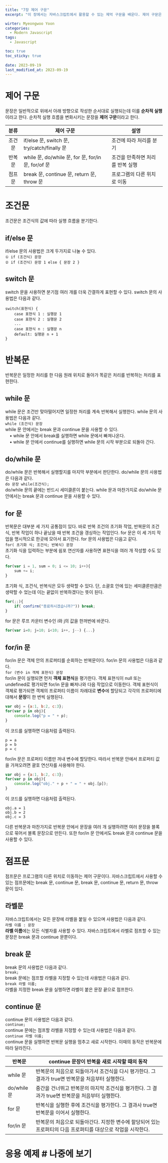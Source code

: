 ```yaml
---
title: "7장 제어 구문"
excerpt: "이 장에서는 자바스크립트에서 활용할 수 있는 제억 구문을 배운다. 제어 구문은 프로그램의 처리 흐름을 제어하는 문장이다. 제어 구문을 배우면 알고리즘에 담긴 논리를 표현할 수 있고 본격적으로 프로그램을 만들 수 있다."

wirter: Myeongwoo Yoon
categories:
  - Modern Javascript
tags:
  - Javascript

toc: true
toc_sticky: true
 
date: 2023-09-19
last_modified_at: 2023-09-19
---
```


제어 구문
======
문장은 일반적으로 위에서 아래 방향으로 작성한 순서대로 실행되는데 이를 **순차적 실행**이라고 한다. 순차적 실행 흐름을 변화시키는 문장을 **제어 구문**이라고 한다.

|분류|제어 구문|설명|
|:---:|---|---|
|조건문|if/else 문, switch 문, try/catch/finally 문|조건에 따라 처리를 분기|
|반복문|while 문, do/while 문, for 문, for/in 문, for/of 문|조건을 만족하면 처리를 반복 실행|
|점프문|break 문, continue 문, return 문, throw 문|프로그램의 다른 위치로 이동|

조건문
======
조건문은 조건식의 값에 따라 실행 흐름을 분기한다.

if/else 문
------
if/else 문의 사용법은 크게 두가지로 나눌 수 있다.<br/>
`① if (조건식) 문장`<br/>
`② if (조건식) 문장 1 else { 문장 2 }`<br/>

switch 문
------
switch 문을 사용하면 분기점 여러 개를 더욱 간결하게 표현할 수 있다. switch 문의 사용법은 다음과 같다.<br/>
```
switch(표현식) {
    case 표현식 1 : 실행문 1
    case 표현식 2 : 실행문 2
    ...
    case 표현식 n : 실행문 n
    default: 실행문 n + 1
}
```

반복문
======
반복문은 일정한 처리를 한 다음 원래 위치로 돌아가 똑같은 처리를 반복하는 처리를 표현한다.

while 문
------
while 문은 조건만 맞아떨어지면 일정한 처리를 계속 반복해서 실행한다. while 문의 사용법은 다음과 같다.<br/>
`while (조건식) 문장`<br/>
while 문 안에서는 break 문과 continue 문을 사용할 수 있다.<br/>
　• while 문 안에서 break를 실행하면 while 문에서 빠져나온다.<br/>
　• while 문 안에서 continue를 실행하면 while 문의 시작 부분으로 되돌아 간다.<br/>

do/while 문
------
do/while 문은 반복해서 실행할지를 마지막 부분에서 판단한다. do/while 문의 사용법은 다음과 같다.<br/>
`do 문장 while(조건식);`<br/>
do/while 문의 끝에는 반드시 세미클론이 붙는다. while 문과 마찬가지로 do/while 문 안에서는 break 문과 continue 문을 사용할 수 있다.

for 문
------
반복문은 대부분 세 가지 공통점이 있다. 바로 반복 조건의 초기화 작업, 반복문의 조건식, 반복 작업이 하나 끝났을 때 반복 조건을 갱싱하는 작업인다. for 문은 이 세 가지 작업을 명시적으로 한곳에 모아서 표기한다. for 문의 사용법은 다음고 같다.<br/>
`for( 초기화 식; 조건식; 반복식) 문장`<br/>
초기화 식을 입력하는 부분에 쉼포 연산자를 사용하면 표현식을 여러 개 작성할 수도 있다.
```javascript
for(var i = 1, sum = 0; i <= 10; i++){
    sum += i;
}
```
초기화 식, 조건식, 반복식은 모두 생략할 수 있다. 단, 소괄호 안에 있는 세미클론만큼은 생략할 수 었는데 이는 끝없이 반복하겠다는 뜻이 된다.
```javascript
for(;;){
    if( confirm("종료하시겠습니까?")) break;
}
```
for 문은 루프 카운터 변수인 i와 j의 값을 한꺼번에 바꾼다.
```javascript
for(var i=0; j=10; i<10; i++, j--) {...}
```

for/in 문
------
for/in 문은 객체 안의 프로퍼티를 순회하는 반복문이다. for/in 문의 사용법은 다음과 같다.<br/>
`for (변수 in 객체 표현식) 문장`<br/>
for/in 문이 실행되면 먼저 **객체 표현식**을 평가한다. 객체 표현식이 null 또는 undefined로 평가되면 for/in 문을 빠져나와 다음 작업으로 이동한다. 객체 표현식이 객체로 평가되면 객체의 프로퍼티 이름이 차례대로 **변수**에 할당되고 각각의 프로퍼티에 대해서 **문장**이 한 번씩 실행된다.
```javascript
var obj = {a:1, b:2, c:3};
for(var p in obj){
    console.log("p = " + p);
}
```
이 코드를 실행하면 다음처럼 출력된다.
```
p = a
p = b
p = c
```
for/in 문은 프로퍼티 이름만 꺼내 변수에 할당한다. 따라서 반복문 안에서 프로퍼티 값을 가져오려면 괄호 연산자를 사용해야 한다.
```javascript
var obj = {a:1, b:2, c:3};
for(var p in obj){
    console.log("obj." + p + " = " + obj.[p]);
}
```
이 코드를 실행하면 다음처럼 출력된다.
```
obj.a = 1
obj.b = 2
obj.c = 3
```
다른 반복문과 마찬가지로 반복문 안에서 문장을 여러 개 실행하려면 여러 문장을 블록으로 묶어서 블록 문장으로 만든다. 또한 for/in 문 안에서도 break 문과 continue 문을 사용할 수 있다.

점프문
======
점프문은 프로그램의 다른 위치로 이동하는 제어 구문이다. 자바스크립트에서 사용할 수 있는 점프문에는 break 문, continue 문, break 문, continue 문, return 문, throw 문이 있다.

라벨문
------
자바스크립트에서는 모든 문장에 라벨을 붙일 수 있으며 사용법은 다음과 같다.<br/>
`라벨 이름 : 문장`<br/>
**라벨 이름**에는 모든 식별자를 사용할 수 있다. 자바스크립트에서 라벨로 점프할 수 있는 문장은 break 문과 continue 문뿐이다.

break 문
------
break 문의 사용법은 다음과 같다.<br/>
`break;`<br/>
break 문에는 점프할 라벨을 지정할 수 있는데 사용법은 다음과 같다.<br/>
`break 라벨 이름;`<br/>
라벨을 지정한 break 문을 실행하면 라벨이 붙은 문장 끝으로 점프한다.

continue 문
------
continue 문의 사용법은 다음과 같다.<br/>
`continue;`<br/>
continue 문에는 점프할 라벨을 지정할 수 있는데 사용법은 다음과 같다.<br/>
`continue 라벨 이름;`<br/>
continue 문을 실행하면 반복문 실행을 멈추고 새로 시작한다. 이때의 동작은 반복문에 따라 달라진다.

|반복문|continue 문장이 반복을 새로 시작할 때의 동작|
|---|---|
|while 문|반복문의 처음으로 되돌아가서 조건식을 다시 평가한다. 그 결과가 true면 반복문을 처음부터 실행한다.|
|do/while 문|중간을 건너뛰고 반복문의 마지막 조건식을 평가한다. 그 결과가 true면 반복문을 처음부터 실행한다.|
|for 문|반복식을 실행한 후에 조건식을 평가한다. 그 결과사 true면 반복문을 이어서 실행한다.|
|for/in 문|반복문의 처음으로 되돌아간다. 지정한 변수에 할당되어 있는 프로퍼티의 다음 프로퍼티를 대상으로 작업을 시작한다.|



응용 예제 # 나중에 보기
======